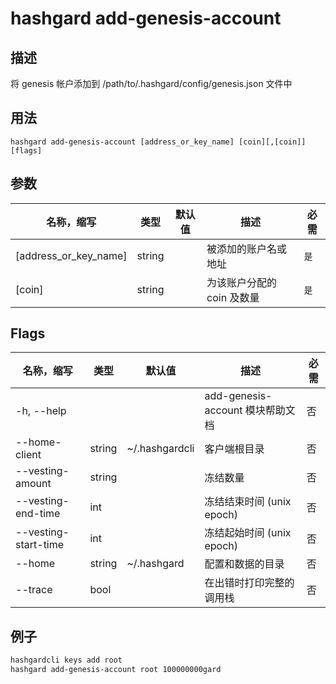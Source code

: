 # hashgard add-genesis-account

## 描述

将 genesis 帐户添加到 /path/to/.hashgard/config/genesis.json 文件中

## 用法

```
hashgard add-genesis-account [address_or_key_name] [coin][,[coin]] [flags]
```

## 参数

| 名称，缩写            | 类型   | 默认值 | 描述                       | 必需 |
| --------------------- | ------ | ------ | -------------------------- | -------- |
| [address_or_key_name] | string |        | 被添加的账户名或地址       | `是`     |
| [coin]                | string |        | 为该账户分配的 coin 及数量 | `是`     |

## Flags

| 名称，缩写           | 类型   | 默认值         | 描述                             | 必需 |
| -------------------- | ------ | -------------- | -------------------------------- | -------- |
| -h, --help           |        |                | add-genesis-account 模块帮助文档 | 否       |
| --home-client        | string | ~/.hashgardcli | 客户端根目录                     | 否       |
| --vesting-amount     | string |                | 冻结数量                         | 否       |
| --vesting-end-time   | int    |                | 冻结结束时间 (unix epoch)        | 否       |
| --vesting-start-time | int    |                | 冻结起始时间 (unix epoch)        | 否       |
| --home               | string | ~/.hashgard    | 配置和数据的目录                 | 否       |
| --trace              | bool   |                | 在出错时打印完整的调用栈         | 否       |

## 例子

```bash
hashgardcli keys add root
hashgard add-genesis-account root 100000000gard
```
